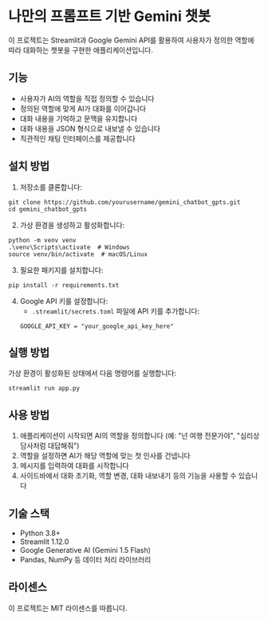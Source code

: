 # 나만의 프롬프트 기반 Gemini 챗봇

이 프로젝트는 Streamlit과 Google Gemini API를 활용하여 사용자가 정의한 역할에 따라 대화하는 챗봇을 구현한 애플리케이션입니다.

## 기능

- 사용자가 AI의 역할을 직접 정의할 수 있습니다
- 정의된 역할에 맞게 AI가 대화를 이어갑니다
- 대화 내용을 기억하고 문맥을 유지합니다
- 대화 내용을 JSON 형식으로 내보낼 수 있습니다
- 직관적인 채팅 인터페이스를 제공합니다

## 설치 방법

1. 저장소를 클론합니다:
```
git clone https://github.com/yourusername/gemini_chatbot_gpts.git
cd gemini_chatbot_gpts
```

2. 가상 환경을 생성하고 활성화합니다:
```
python -m venv venv
.\venv\Scripts\activate  # Windows
source venv/bin/activate  # macOS/Linux
```

3. 필요한 패키지를 설치합니다:
```
pip install -r requirements.txt
```

4. Google API 키를 설정합니다:
   - `.streamlit/secrets.toml` 파일에 API 키를 추가합니다:
   ```
   GOOGLE_API_KEY = "your_google_api_key_here"
   ```

## 실행 방법

가상 환경이 활성화된 상태에서 다음 명령어를 실행합니다:

```
streamlit run app.py
```

## 사용 방법

1. 애플리케이션이 시작되면 AI의 역할을 정의합니다 (예: "넌 여행 전문가야", "심리상담사처럼 대답해줘")
2. 역할을 설정하면 AI가 해당 역할에 맞는 첫 인사를 건넵니다
3. 메시지를 입력하여 대화를 시작합니다
4. 사이드바에서 대화 초기화, 역할 변경, 대화 내보내기 등의 기능을 사용할 수 있습니다

## 기술 스택

- Python 3.8+
- Streamlit 1.12.0
- Google Generative AI (Gemini 1.5 Flash)
- Pandas, NumPy 등 데이터 처리 라이브러리

## 라이센스

이 프로젝트는 MIT 라이센스를 따릅니다.
